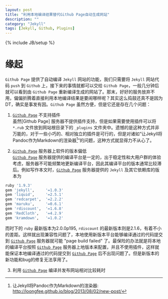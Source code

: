 ```yaml
---
layout: post
title: "利用本地编译结果替代Github Page自动生成网站"
description: ""
category: "Jekyll"
tags: [Jekyll, Github, Plugins]
---
```

{% include JB/setup %}

# 缘起
`Github Page` 提供了自动编译 `Jekyll` 网站的功能，我们只需要将 `Jekyll` 网站代码 `push` 到 `Github` 上，接下来的事情就都可以交给 `Github Page`，一般几分钟后就可以看到由 `Github Page` 重新编译生成的网站了。那末，好好的服务放弃不用，偏偏折腾着直接利用本地编译结果是要闹哪样呢？其实这么捣鼓还真不是因为DT，确实是事发有因。`Github Page` 虽然方便，但是它还是存在几个问题：

1. [`Github Page`] 不支持插件  
虽然[Github Page] 服务器不提供插件支持，但是如果需要使用插件可以将 `*.rub` 文件放到网站根目录下的 `_plugins` 文件夹中。遗憾的是这种方式并非万能的，对于一些小巧的、相对独立的插件是可行的，但是对诸如“让Jekyll将Pandoc作为Markdown的渲染器[^loong]”的问题，这种方式就显得力不从心了。

2. [`Github Page`] 服务器上软件的版本偏低  
[`Github Page`] 服务器提供的编译平台是一定的，出于稳定性和大用户群的体验考虑，服务器不可能频繁地更新编译平台，因此其编译平台的版本通常比较滞后。例如写作本文时，[`Github Page`] 服务器提供的 `Jekyll` 及其它依赖库的版本为

``` bash
ruby '1.9.3'
gem 'jekyll',     '=1.0.3'
gem 'liquid',     '=2.5.1'
gem 'redcarpet',  '=2.2.2'
gem 'maruku',     '=0.6.1'
gem 'rdiscount',  '=1.6.8'
gem 'RedCloth',   '=4.2.9'
gem 'kramdown',   '=1.0.2'
```

而时下的 `ruby` 最新版本为2.0.0p195, `rdiscount` 的最新版本则是2.1.6，有着不小的差距。这样就出现兼容性问题了，本地使用新版本平台能够编译通过的代码提交到 [`Github Page`] 服务器就可能 "page build failed" 了。最保险的办法就是将本地的编译平台按照 [`Github Page`] 服务器上地版本来配置，并且不使用插件，这样就能保证本地编译通过的代码提交到 [`Github Page`] 后不出现问题了。但是新版本的新功能和bug的修复无法享用了。

3. 利用 [`Github Page`] 编译并发布网站相对比较耗时


[`Github Page`]: http://pages.github.com/ ""
[^varn]: Jekyll : Handling Github page build failure and Jekyll plugins on Github:<http://varunbpatil.github.io/2013/07/06/jekyll-build-fail/#.UfumtI8lzRe>
[^loong]:  让Jekyll将Pandoc作为Markdown的渲染器: <http://loongfee.github.io/blog/2013/08/02/new-post/>